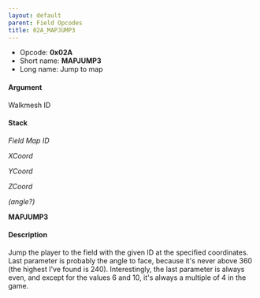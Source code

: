 ```yaml
---
layout: default
parent: Field Opcodes
title: 02A_MAPJUMP3
---
```


-   Opcode: **0x02A**
-   Short name: **MAPJUMP3**
-   Long name: Jump to map

#### Argument

Walkmesh ID

#### Stack

  
*Field Map ID*

*XCoord*

*YCoord*

*ZCoord*

*(angle?)*

**MAPJUMP3**

#### Description

Jump the player to the field with the given ID at the specified coordinates. Last parameter is probably the angle to face, because it's never above 360 (the highest I've found is 240). Interestingly, the last parameter is always even, and except for the values 6 and 10, it's always a multiple of 4 in the game.
